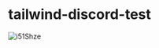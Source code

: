 # tailwind-discord-test
![i51Shze](https://user-images.githubusercontent.com/58537948/184028338-b1aaa572-3b0c-45b8-bde1-8fed5a4aa3e2.gif)
